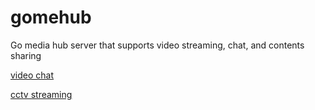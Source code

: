 # gomehub

Go media hub server that supports video streaming, chat, and contents sharing



[video chat](https://youtu.be/w1EJ7NhyUHs)


[cctv streaming](https://youtu.be/OgrCqj60n2g)



